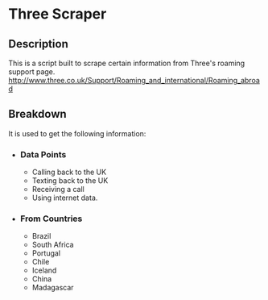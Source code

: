 # Three Scraper

## Description
This is a script built to scrape certain information from Three's roaming support page. 
http://www.three.co.uk/Support/Roaming_and_international/Roaming_abroad

## Breakdown
It is used to get the following information:

- ### Data Points
  - Calling back to the UK
  - Texting back to the UK
  - Receiving a call
  - Using internet data.

- ### From Countries
  - Brazil
  - South Africa
  - Portugal
  - Chile
  - Iceland
  - China
  - Madagascar

